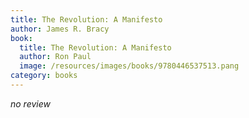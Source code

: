 ```yaml
---
title: The Revolution: A Manifesto
author: James R. Bracy
book:
  title: The Revolution: A Manifesto
  author: Ron Paul
  image: /resources/images/books/9780446537513.pang
category: books
---
```


*no review*

